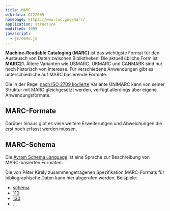 ```yaml
---
title: MARC
wikidata: Q722609
homepage: https://www.loc.gov/marc/
application: structure
modified: 1999
javascript:
  - js/demo.js
---
```


**Machine-Readable Cataloging (MARC)** ist das wichtigste Format für den
Austausch von Daten zwischen Bibliotheken. Die aktuell übliche Form ist
**MARC21**. Ältere Varianten wie USMARC, UKMARC und CANMARK sind nur noch
historisch von Interesse. Für verschiedene Anwendungen gibt es unterschiedliche
auf MARC basierende Formate.

Die in der Regel [nach ISO 2709 kodierte](marc/iso) Variante UNIMARC kann von
seiner Struktur mit MARC gleichgesetzt werden, verfügt allerdings über eigene
Anwendungsformate.

<list-encodings model="marc"/>

## MARC-Formate

<list-formats profiles="marc"/>

Darüber hinaus gibt es viele weitere Erweiterungen und Abweichungen die erst noch erfasst werden müssen.


## MARC-Schema

Die [Avram Schema Language](schema/avram) ist eine Sprache zur Beschreibung
von MARC-basierten Formaten.

Die von Péter Király zusammengetragenen Spezifikation MARC-Formats für
bibliographische Daten kann hier abgerufen werden. Beispiele:

* [schema](marc/bibliographic/schema)
* <a href="marc/bibliographic/schema/110" class="demo">110</a>
* <a href="marc/bibliographic/schema/130" class="demo">130</a>
* ...

<div id="demo" style="display: none">
  <h3>Antwort</h3>
  <p id="demo-url"><b>Url</b> <a></a></p>
  <pre id="demo-output"><code></code></pre>
</div>

